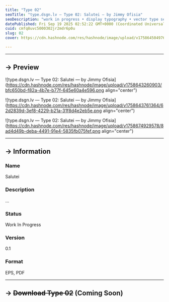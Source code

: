 ```yaml
---
title: "Type 02"
seoTitle: "type.dsgn.lv — Type 02: Salutei — by Jimmy Ofisia"
seoDescription: "work in progress • display typography • vector type set • freely downloadable materials • creative commons licensed • by Jimmy Ofisia"
datePublished: Fri Sep 19 2025 02:52:22 GMT+0000 (Coordinated Universal Time)
cuid: cmfq8uvc5000302jr2mdr6p0u
slug: 02
cover: https://cdn.hashnode.com/res/hashnode/image/upload/v1758645049769/758ad54f-a75a-46cb-a9d1-d8b540309805.png

---
```


---

## → Preview

![type.dsgn.lv — Type 02: Salutei — by Jimmy Ofisia](https://cdn.hashnode.com/res/hashnode/image/upload/v1758643260903/bfc650bd-f82a-4b7e-b77f-645e60a4e596.png align="center")

![type.dsgn.lv — Type 02: Salutei — by Jimmy Ofisia](https://cdn.hashnode.com/res/hashnode/image/upload/v1758643761364/62d2839d-3ef8-4229-b21a-31f8d4e2eb5e.png align="center")

![type.dsgn.lv — Type 02: Salutei — by Jimmy Ofisia](https://cdn.hashnode.com/res/hashnode/image/upload/v1758674929578/8ad4d49b-deba-4491-91e4-5835fb075fef.png align="center")

---

## → Information

### Name

Salutei

### Description

…

### Status

Work In Progress

### Version

0.1

### Format

EPS, PDF

---

## → **<s>Download Type 02</s> (Coming Soon)**
